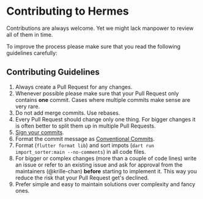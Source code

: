 # Contributing to Hermes
Contributions are always welcome. Yet we might lack manpower to review all of them in time.

To improve the process please make sure that you read the following guidelines carefully:

## Contributing Guidelines

1. Always create a Pull Request for any changes.
2. Whenever possible please make sure that your Pull Request only contains **one** commit. Cases where multiple commits make sense are very rare.
3. Do not add merge commits. Use rebases.
4. Every Pull Request should change only one thing. For bigger changes it is often better to split them up in multiple Pull Requests.
5. [Sign your commits](https://docs.github.com/en/authentication/managing-commit-signature-verification/signing-commits).
6. Format the commit message as [Conventional Commits](https://www.conventionalcommits.org).
7. Format (`flutter format lib`) and sort impots (`dart run import_sorter:main --no-comments`) in all code files.
8. For bigger or complex changes (more than a couple of code lines) write an issue or refer to an existing issue and ask for approval from the maintainers (@krille-chan) **before** starting to implement it. This way you reduce the risk that your Pull Request get's declined.
9. Prefer simple and easy to maintain solutions over complexity and fancy ones.

